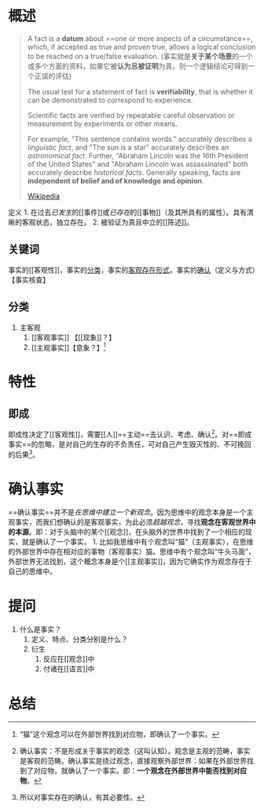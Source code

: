 # 概述
> A fact is a **datum** about ==one or more aspects of a circumstance==, which, if accepted as true and proven true, allows a logical conclusion to be reached on a true/false evaluation. (事实就是**关于某个场景**的一个或多个方面的资料，如果它被**认为且被证明**为真，则一个逻辑结论可得到一个正误的评估)
> 
> The usual test for a statement of fact is **verifiability**, that is whether it can be demonstrated to correspond to experience. 
> 
> Scientific facts are verified by repeatable careful observation or measurement by experiments or other means.
>
> For example, "This sentence contains words." accurately describes a *linguistic fact*, and "The sun is a star" accurately describes an *astronomical fact*. Further, "Abraham Lincoln was the 16th President of the United States" and "Abraham Lincoln was assassinated" both accurately describe *historical facts*. Generally speaking, facts are **independent of belief and of knowledge and opinion**.
>
> [Wikipedia](https://en.wikipedia.org/wiki/Fact) 


定义
	1. 在过去*已发生*的[[事件]]或*已存在*的[[事物]]（及其所具有的属性）。具有清晰的客观状态，独立存在。
	2. 被验证为真且中立的[[陈述]]。
## 关键词
事实的[[客观性]]，事实的<u>分类</u>，事实的<u>客观存在形式</u>，事实的<u>确认</u>（定义与方式）【事实核查】
## 分类
1. 主客观
	1. [[客观事实]] 【[[现象]]？】
	2. [[主观事实]]【意象？】[^4] 
# 特性
## 即成
即成性决定了[[客观性]]，需要[[人]]==主动==去认识、考虑、确认[^3]。对==即成事实==的忽略，是对自己的生存的不负责任，可对自己产生毁灭性的、不可挽回的后果[^1]。
# 确认事实
==确认事实==并不是*在思维中建立一个新观念*。因为思维中的观念本身是一个主观事实，而我们想确认的是客观事实，为此必须*超越观念*，寻找**观念在客观世界中的本源**。即：对于头脑中的某个[[观念]]，在头脑外的世界中找到了一个相应的现实，就是确认了一个事实。
	1. 比如我思维中有个观念叫“猫”（主观事实），在思维的外部世界中存在相对应的事物（客观事实）猫。思维中有个观念叫“牛头马面”，外部世界无法找到，这个概念本身是个[[主观事实]]，因为它确实作为观念存在于自己的思维中。
# 提问
1. 什么是事实？
	1. 定义、特点、分类分别是什么？
	2. 衍生
		1. 反应在[[观念]]中
		2. 付诸在[[语言]]中
# 总结


[^1]: 所以对事实存在的确认，有其必要性。
[^2]: 主观事实如果自己没有体验，则无法验证。
[^3]: 确认事实：不是形成关于事实的观念（这叫认知）。观念是主观的范畴，事实是客观的范畴。确认事实是绕过观念，直接观察外部世界：如果在外部世界找到了对应物，就确认了一个事实。即：**一个观念在外部世界中能否找到对应物**。
[^4]: “猫”这个观念可以在外部世界找到对应物，即确认了一个事实。